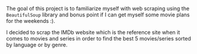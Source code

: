  The goal of this project is to familiarize myself with web scraping using the ``BeautifulSoup`` library and bonus point if I can get myself some movie plans for the weekends :).

I decided to scrap the IMDb website which is the reference site when it comes to movies and series in order to find the best 5 movies/series sorted by language or by genre.

